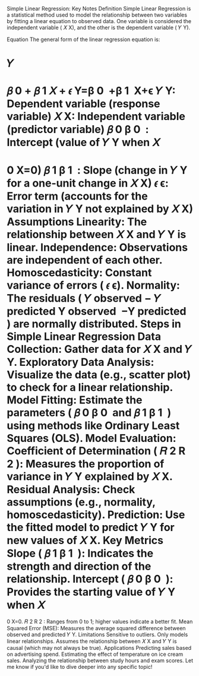 Simple Linear Regression: Key Notes
Definition
Simple Linear Regression is a statistical method used to model the relationship between two variables by fitting a linear equation to observed data. One variable is considered the independent variable (
𝑋
X), and the other is the dependent variable (
𝑌
Y).

Equation
The general form of the linear regression equation is:

𝑌
=
𝛽
0
+
𝛽
1
𝑋
+
𝜖
Y=β 
0
​
 +β 
1
​
 X+ϵ
𝑌
Y: Dependent variable (response variable)
𝑋
X: Independent variable (predictor variable)
𝛽
0
β 
0
​
 : Intercept (value of 
𝑌
Y when 
𝑋
=
0
X=0)
𝛽
1
β 
1
​
 : Slope (change in 
𝑌
Y for a one-unit change in 
𝑋
X)
𝜖
ϵ: Error term (accounts for the variation in 
𝑌
Y not explained by 
𝑋
X)
Assumptions
Linearity: The relationship between 
𝑋
X and 
𝑌
Y is linear.
Independence: Observations are independent of each other.
Homoscedasticity: Constant variance of errors (
𝜖
ϵ).
Normality: The residuals (
𝑌
observed
−
𝑌
predicted
Y 
observed
​
 −Y 
predicted
​
 ) are normally distributed.
Steps in Simple Linear Regression
Data Collection: Gather data for 
𝑋
X and 
𝑌
Y.
Exploratory Data Analysis: Visualize the data (e.g., scatter plot) to check for a linear relationship.
Model Fitting: Estimate the parameters (
𝛽
0
β 
0
​
  and 
𝛽
1
β 
1
​
 ) using methods like Ordinary Least Squares (OLS).
Model Evaluation:
Coefficient of Determination (
𝑅
2
R 
2
 ): Measures the proportion of variance in 
𝑌
Y explained by 
𝑋
X.
Residual Analysis: Check assumptions (e.g., normality, homoscedasticity).
Prediction: Use the fitted model to predict 
𝑌
Y for new values of 
𝑋
X.
Key Metrics
Slope (
𝛽
1
β 
1
​
 ): Indicates the strength and direction of the relationship.
Intercept (
𝛽
0
β 
0
​
 ): Provides the starting value of 
𝑌
Y when 
𝑋
=
0
X=0.
𝑅
2
R 
2
 : Ranges from 0 to 1; higher values indicate a better fit.
Mean Squared Error (MSE): Measures the average squared difference between observed and predicted 
𝑌
Y.
Limitations
Sensitive to outliers.
Only models linear relationships.
Assumes the relationship between 
𝑋
X and 
𝑌
Y is causal (which may not always be true).
Applications
Predicting sales based on advertising spend.
Estimating the effect of temperature on ice cream sales.
Analyzing the relationship between study hours and exam scores.
Let me know if you'd like to dive deeper into any specific topic!
